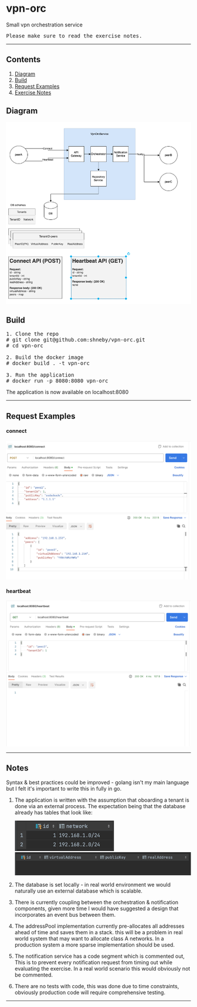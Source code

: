 # vpn-orc
Small vpn orchestration service
<pre>
Please make sure to read the exercise notes.
</pre>
<hr/>

## Contents
1. [Diagram](#diagram)
2. [Build](#build)
3. [Request Examples](#request)
4. [Exercise Notes](#notes)

<a name="diagram"></a>
## Diagram
![diag](./resources/diag.png)

<a name="build"></a>
## Build
<pre>
1. Clone the repo
# git clone git@github.com:shneby/vpn-orc.git
# cd vpn-orc

2. Build the docker image
# docker build . -t vpn-orc

3. Run the application
# docker run -p 8080:8080 vpn-orc
</pre>

The application is now available on localhost:8080

<hr/>

<a name="request"></a>
## Request Examples
#### connect
![conn](./resources/connect.png)

#### heartbeat
![heart](./resources/heartbeat.png)
<hr/>

<a name="notes"></a>
## Notes

Syntax & best practices could be improved - golang isn't my main language but I felt it's important to write this in fully in go.
1. The application is written with the assumption that oboarding a tenant is done via
an external process. The expectation being that the database already has tables that look like:

    ![tenants](./resources/tenants-table.png)
    ![peers](./resources/peers-table.png)

2. The database is set locally - in real world environment we would naturally use an external database which is scalable.
3. There is currently coupling between the orchestration & notification components,
given more time I would have suggested a design that incorporates an event bus between them.
4. The addressPool implementation currently pre-allocates all addresses ahead of time and saves them in a stack.
this will be a problem in real world system that may want to allocate class A networks.
In a production system a more sparse implementation should be used.
5. The notification service has a code segment which is commented out,
This is to prevent every notification request from timing out while evaluating the exercise.
In a real world scenario this would obviously not be commented.
6. There are no tests with code, this was done due to time constraints, obviously production code will require comprehensive testing.
<hr/>